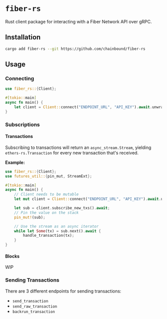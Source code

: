 # `fiber-rs`
Rust client package for interacting with a Fiber Network API over gRPC.

## Installation
```bash
cargo add fiber-rs --git https://github.com/chainbound/fiber-rs
```

## Usage

### Connecting
```rs
use fiber_rs::{Client};

#[tokio::main]
async fn main() {
    let client = Client::connect("ENDPOINT_URL", "API_KEY").await.unwrap();
}
```

### Subscriptions
#### Transactions
Subscribing to transactions will return an `async_stream.Stream`, yielding `ethers-rs.Transaction`
for every new transaction that's received.

**Example:**
```rs
use fiber_rs::{Client};
use futures_util::{pin_mut, StreamExt};

#[tokio::main]
async fn main() {
    // Client needs to be mutable
    let mut client = Client::connect("ENDPOINT_URL", "API_KEY").await.unwrap();

    let sub = client.subscribe_new_txs().await;
    // Pin the value on the stack
    pin_mut!(sub);

    // Use the stream as an async iterator
    while let Some(tx) = sub.next().await {
        handle_transaction(tx);
    }
}

```
#### Blocks
WIP

### Sending Transactions
There are 3 different endpoints for sending transactions:
* `send_transaction`
* `send_raw_transaction`
* `backrun_transaction`